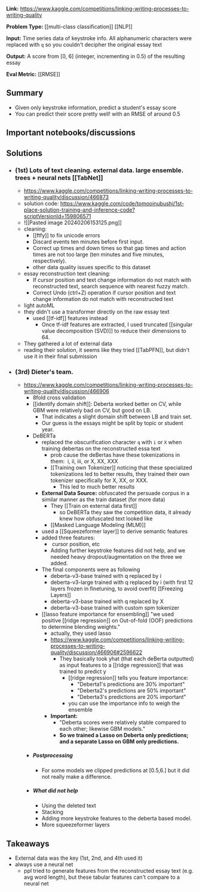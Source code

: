**Link:** https://www.kaggle.com/competitions/linking-writing-processes-to-writing-quality

**Problem Type:** [[multi-class classification]] [[NLP]]

**Input:** Time series data of keystroke info. All alphanumeric characters were replaced with `q` so you couldn't decipher the original essay text

**Output:** A score from [0, 6] (integer, incrementing in 0.5) of the resulting essay

**Eval Metric:** [[RMSE]]
## Summary
- Given only keystroke information, predict a student's essay score
- You can predict their score pretty well! with an RMSE of around 0.5
## Important notebooks/discussions
## Solutions
- ### (1st) Lots of text cleaning. external data. large ensemble. trees + neural nets [[TabNet]]
	- https://www.kaggle.com/competitions/linking-writing-processes-to-writing-quality/discussion/466873
	- solution code: https://www.kaggle.com/code/tomooinubushi/1st-place-solution-training-and-inference-code?scriptVersionId=159806571
	- ![[Pasted image 20240206153125.png]]
	- cleaning:
		- [[ftfy]] to fix unicode errors
		- Discard events ten minutes before first input.
		- Correct up times and down times so that gap times and action times are not too large (ten minutes and five minutes, respectively).
		- other data quality issues specific to this dataset
	- essay reconstruction text cleaning:
		- If cursor position and text change information do not match with reconstructed text, search sequence with nearest fuzzy match.
		- Correct Undo (ctrl+Z) operation if cursor position and text change information do not match with reconstructed text
	- light autoML
	- they didn't use a transformer directly on the raw essay text
		- used [[tf-idf]] features instead
			- Once tf-idf features are extracted, I used truncated [[singular value decomposition (SVD)]] to reduce their dimensions to 64.
	- They gathered a lot of external data
	- reading their solution, it seems like they tried [[TabPFN]], but didn't use it in their final submission
- ### (3rd) Dieter's team.
	- https://www.kaggle.com/competitions/linking-writing-processes-to-writing-quality/discussion/466906
		- 8fold cross validation
		- [[identify domain shift]]: Deberta worked better on CV, while GBM were relatively bad on CV, but good on LB.
			- That indicates a slight domain shift between LB and train set.
			- Our guess is the essays might be split by topic or student year.
		- DeBERTa
			- replaced the obscurification character `q` with `i` or `X` when training debertas on the reconstructed essa text
				- prob cause the deBertas have these tokenizations in them:  i, ii, iii, or X, XX, XXX
				- [[Training own Tokenizer]] noticing that these specialized tokenizations led to better results, they trained their own tokenizer specifically for X, XX, or XXX.
					- This led to much better results
			- **External Data Source:** obfuscated the persuade corpus in a similar manner as the train dataset (for more data)
				- They [[Train on external data first]]
					- so DeBERTa they saw the competition data, it already knew how obfuscated text looked like
				- [[Masked Language Modeling (MLM)]]
			- used a [[Squeezeformer layer]] to derive semantic features
			- added three features:
				-  cursor position, etc
				- Adding further keystroke features did not help, and we needed heavy dropout/augmentation on the three we added.
			- The final components were as following
				- deberta-v3-base trained with q replaced by i
				- deberta-v3-large trained with q replaced by i (with first 12 layers frozen in finetuning, to avoid overfit) [[Freezing Layers]]
				- deberta-v3-base trained with q replaced by X
				- deberta-v3-base trained with custom spm tokenizer
			- [[lasso feature importance for ensembling]] "we used positive [[ridge regression]] on Out-of-fold (OOF) predictions to determine blending weights."
				- actually, they used lasso
				- https://www.kaggle.com/competitions/linking-writing-processes-to-writing-quality/discussion/466906#2596622
					-  They basically took yhat (that each deBerta outputted) as input features to a [[ridge regression]] that was trained to predict y
						- [[ridge regression]] tells you feature importance:
							- "Deberta1's predictions are 30% important"
							- "Deberta2's predictions are 50% important"
							- "Deberta3's predictions are 20% important"
						- you can use the importance info to weigh the ensemble
				- **Important:**
					- "Deberta scores were relatively stable compared to each other; likewise GBM models."
					- **So we trained a Lasso on Deberta only predictions; and a separate Lasso on GBM only predictions.**
		- ##### Postprocessing
			- For some models we clipped predictions at [0.5,6.] but it did not really make a difference.
		- ##### What did not help
			- Using the deleted text
			- Stacking
			- Adding more keystroke features to the deberta based model.
			- More squeezeformer layers

## Takeaways
- External data was the key (1st, 2nd, and 4th used it)
- always use a neural net
	- ppl tried to generate features from the reconstructed essay text (e.g. avg word length), but these tabular features can't compare to a neural net
